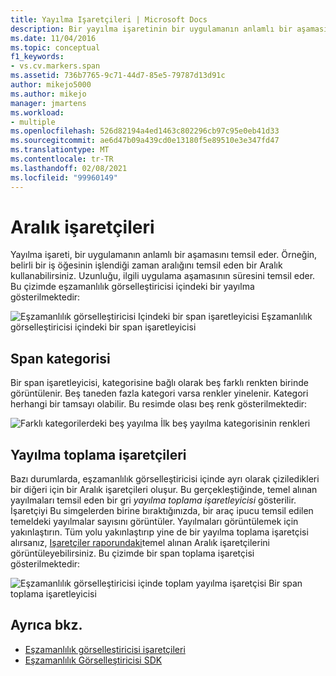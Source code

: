 ```yaml
---
title: Yayılma Işaretçileri | Microsoft Docs
description: Bir yayılma işaretinin bir uygulamanın anlamlı bir aşamasını nasıl temsil ettiğini öğrenin ve eşzamanlılık görselleştiricisi içindeki bir yayılımı gösteren bir örnek görürsünüz.
ms.date: 11/04/2016
ms.topic: conceptual
f1_keywords:
- vs.cv.markers.span
ms.assetid: 736b7765-9c71-44d7-85e5-79787d13d91c
author: mikejo5000
ms.author: mikejo
manager: jmartens
ms.workload:
- multiple
ms.openlocfilehash: 526d82194a4ed1463c802296cb97c95e0eb41d33
ms.sourcegitcommit: ae6d47b09a439cd0e13180f5e89510e3e347fd47
ms.translationtype: MT
ms.contentlocale: tr-TR
ms.lasthandoff: 02/08/2021
ms.locfileid: "99960149"
---
```

# <a name="span-markers"></a>Aralık işaretçileri
Yayılma işareti, bir uygulamanın anlamlı bir aşamasını temsil eder. Örneğin, belirli bir iş öğesinin işlendiği zaman aralığını temsil eden bir Aralık kullanabilirsiniz. Uzunluğu, ilgili uygulama aşamasının süresini temsil eder. Bu çizimde eşzamanlılık görselleştiricisi içindeki bir yayılma gösterilmektedir:

 ![Eşzamanlılık görselleştiricisi Içindeki bir span işaretleyicisi](../profiling/media/cvmarkerspan.png "CVMarkerSpan") Eşzamanlılık görselleştiricisi içindeki bir span işaretleyicisi

## <a name="span-category"></a>Span kategorisi
 Bir span işaretleyicisi, kategorisine bağlı olarak beş farklı renkten birinde görüntülenir. Beş taneden fazla kategori varsa renkler yinelenir. Kategori herhangi bir tamsayı olabilir. Bu resimde olası beş renk gösterilmektedir:

 ![Farklı kategorilerdeki beş yayılma](../profiling/media/cvmarkerspancategory.png "Cvmarkerspankategorisi") İlk beş yayılma kategorisinin renkleri

## <a name="span-aggregation-markers"></a>Yayılma toplama işaretçileri
 Bazı durumlarda, eşzamanlılık görselleştiricisi içinde ayrı olarak çiziledikleri bir diğeri için bir Aralık işaretçileri oluşur. Bu gerçekleştiğinde, temel alınan yayılmaları temsil eden bir gri *yayılma toplama işaretleyicisi* gösterilir. İşaretçiyi Bu simgelerden birine bıraktığınızda, bir araç ipucu temsil edilen temeldeki yayılmalar sayısını görüntüler. Yayılmaları görüntülemek için yakınlaştırın. Tüm yolu yakınlaştırıp yine de bir yayılma toplama işaretçisi alırsanız, [Işaretçiler raporundaki](../profiling/markers-report.md)temel alınan Aralık işaretçilerini görüntüleyebilirsiniz. Bu çizimde bir span toplama işaretçisi gösterilmektedir:

 ![Eşzamanlılık görselleştiricisi içinde toplam yayılma işaretçisi](../profiling/media/cvmarkerspanaggregate.png "Cvmarkerspantoplama") Bir span toplama işaretleyicisi

## <a name="see-also"></a>Ayrıca bkz.
- [Eşzamanlılık görselleştiricisi işaretçileri](../profiling/concurrency-visualizer-markers.md)
- [Eşzamanlılık Görselleştiricisi SDK](../profiling/concurrency-visualizer-sdk.md)